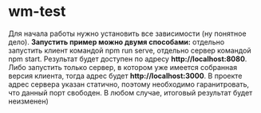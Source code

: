 # wm-test
Для начала работы нужно установить все зависимости (ну понятное дело).
**Запустить пример можно двумя способами:** отдельно запустить клиент командой npm run serve, отдельно сервер командой npm start. Результат будет доступен по адресу **http://localhost:8080**. 
Либо запустить только сервер, в котором уже имеется собранная версия клиента, тогда адрес будет **http://localhost:3000**. В проекте адрес сервера указан статично, поэтому необходимо гаранитровать, что данный порт свободен.
В любом случае, итоговый результат будет неизменен) 